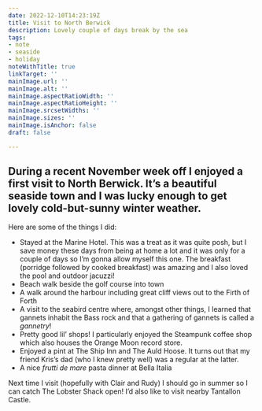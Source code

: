```yaml
---
date: 2022-12-10T14:23:19Z
title: Visit to North Berwick
description: Lovely couple of days break by the sea
tags:
- note
- seaside
- holiday
noteWithTitle: true
linkTarget: ''
mainImage.url: ''
mainImage.alt: ''
mainImage.aspectRatioWidth: ''
mainImage.aspectRatioHeight: ''
mainImage.srcsetWidths: ''
mainImage.sizes: ''
mainImage.isAnchor: false
draft: false

---
```

During a recent November week off I enjoyed a first visit to North Berwick. It’s a beautiful seaside town and I was lucky enough to get lovely cold-but-sunny winter weather.
---

Here are some of the things I did:

* Stayed at the Marine Hotel. This was a treat as it was quite posh, but I save money these days from being at home a lot and it was only for a couple of days so I’m gonna allow myself this one. The breakfast (porridge followed by cooked breakfast) was amazing and I also loved the pool and outdoor jacuzzi!
* Beach walk beside the golf course into town
* A walk around the harbour including great cliff views out to the Firth of Forth
* A visit to the seabird centre where, amongst other things, I learned that gannets inhabit the Bass rock and that a gathering of gannets is called a _gannetry_! 
* Pretty good lil’ shops! I particularly enjoyed the Steampunk coffee shop which also houses the Orange Moon record store.
* Enjoyed a pint at The Ship Inn and The Auld Hoose. It turns out that my friend Kris’s dad (who I knew pretty well) was a regular at the latter.
* A nice _frutti de mare_ pasta dinner at Bella Italia

Next time I visit (hopefully with Clair and Rudy) I should go in summer so I can catch The Lobster Shack open! I’d also like to visit nearby Tantallon Castle.
